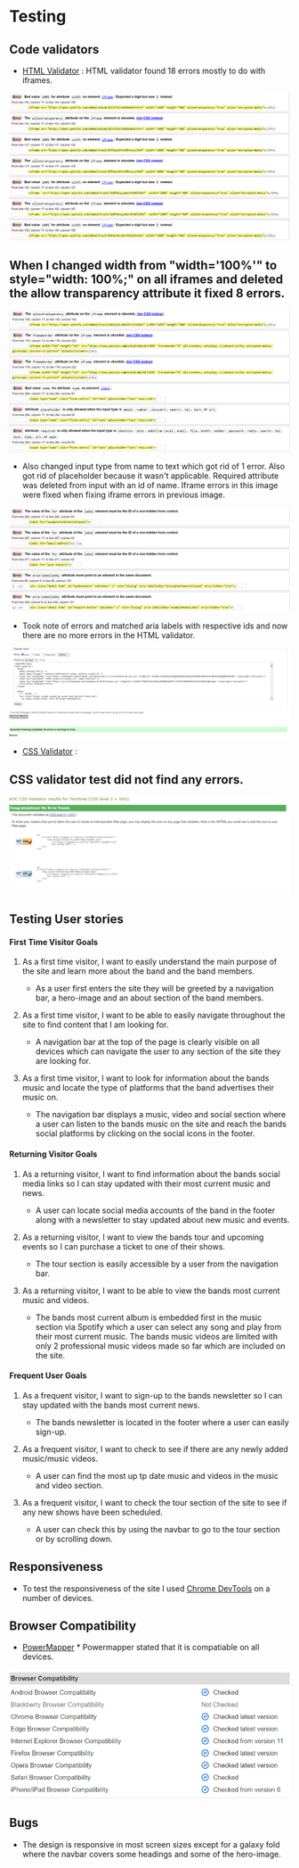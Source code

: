 # Testing

## Code validators

* [HTML Validator](https://validator.w3.org/) : HTML validator found 18 errors mostly to do with iframes.

![Iframe](readme-files/htmltesting.png)
## When I changed width from "width='100%'" to style="width: 100%;" on all iframes and deleted the allow transparency attribute it fixed 8 errors. 

![Input/Placehlder/Require errors](readme-files/htmltestingtwo.png)

* Also changed input type from name to text which got rid of 1 error. Also got rid of placeholder because it wasn't applicable. Required attribute was deleted from input with an id of name. Iframe errors in this image were fixed when fixing iframe errors in previous image.

![Aria labels and ID](readme-files/htmltestingthree.png)

* Took note of errors and matched aria labels with respective ids and now there are no more errors in the HTML validator.

![HTML Validator](readme-files/noerrorshtml.PNG)

* [CSS Validator](https://jigsaw.w3.org/css-validator/) : 
## CSS validator test did not find any errors.

![CSS Validator](readme-files/cssvalidator.PNG)

## Testing User stories

#### First Time Visitor Goals

1. As a first time visitor, I want to easily understand the main purpose of the site and learn more about the band and the band members.
    * As a user first enters the site they will be greeted by a navigation bar, a hero-image and an about section of the band members.

2. As a first time visitor, I want to be able to easily navigate throughout the site to find content that I am looking for.
    * A navigation bar at the top of the page is clearly visible on all devices which can navigate the user to any section of the site they are looking for.

3. As a first time visitor, I want to look for information about the bands music and locate the type of platforms that the band advertises their music on.
    * The navigation bar displays a music, video and social section where a user can listen to the bands music on the site and reach the bands social platforms by clicking on the social icons in the footer.

#### Returning Visitor Goals

1. As a returning visitor, I want to find information about the bands social media links so I can stay updated with their most current music and news.
    * A user can locate social media accounts of the band in the footer along with a newsletter to stay updated about new music and events.

2. As a returning visitor, I want to view the bands tour and upcoming events so I can purchase a ticket to one of their shows.
    * The tour section is easily accessible by a user from the navigation bar.

3. As a returning visitor, I want to be able to view the bands most current music and videos.
    * The bands most current album is embedded first in the music section via Spotify which a user can select any song and play from their most current music. The bands music videos are limited with only 2 professional music videos made so far which are included on the site.

#### Frequent User Goals

1. As a frequent visitor, I want to sign-up to the bands newsletter so I can stay updated with the bands most current news.
    * The bands newsletter is located in the footer where a user can easily sign-up.

2. As a frequent visitor, I want to check to see if there are any newly added music/music videos.
    * A user can find the most up tp date music and videos in the music and video section.

3. As a frequent visitor, I want to check the tour section of the site to see if any new shows have been scheduled. 
    * A user can check this by using the navbar to go to the tour section or by scrolling down.

## Responsiveness

* To test the responsiveness of the site I used [Chrome DevTools](https://developers.google.com/web/tools/chrome-devtools) on a number of devices. 

## Browser Compatibility

* [PowerMapper](https://try.powermapper.com/demo/Report/679c61f5-609e-4ae8-b8be-56050f6afbf2) * Powermapper stated that it is compatiable on all devices.

![Compatibility](readme-files/compatibilitycheck.png)

## Bugs 
* The design is responsive in most screen sizes except for a galaxy fold where the navbar covers some headings and some of the hero-image.
